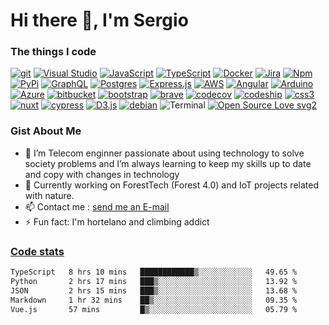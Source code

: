 # Hi there 👋, I'm Sergio

### The things I code

[![git](https://badgen.net/badge/icon/git?icon=git&label)](https://git-scm.com)
[![Visual Studio](https://badgen.net/badge/icon/visualstudio?icon=visualstudio&label)](https://visualstudio.microsoft.com)
[![JavaScript](https://img.shields.io/badge/--F7DF1E?logo=javascript&logoColor=000)](https://www.javascript.com/)
[![TypeScript](https://badgen.net/badge/icon/typescript?icon=typescript&label)](https://typescriptlang.org)
[![Docker](https://badgen.net/badge/icon/docker?icon=docker&label)](https://https://docker.com/)
[![Jira](https://badgen.net/badge/icon/jira?icon=jira&label)](https://https://jira.com/)
[![Npm](https://badgen.net/badge/icon/npm?icon=npm&label)](https://https://npmjs.com/)
[![PyPi](https://badgen.net/badge/icon/pypi?icon=pypi&label)](https://https://pypi.org/)
[![GraphQL](https://badgen.net/badge/icon/graphql?icon=graphql&label)](https://graphql.org/)
[![Postgres](https://badgen.net/badge/icon/postgresql?icon=postgresql&label)](https://www.postgresql.org/)
[![Express.js](https://img.shields.io/badge/express.js-inactive?logo=express)](https://expressjs.com/es/)
[![AWS](https://img.shields.io/badge/aws-orange?logo=amazonaws)](https://aws.com)
[![Angular](https://img.shields.io/badge/angular-red?logo=angular)](https://angular.io)
[![Arduino](https://img.shields.io/badge/arduino-9cf?logo=arduino)](https://arduino.cc)
[![Azure](https://img.shields.io/badge/azuredevops-inactive?logo=azuredevops)](https://azure.com)
[![bitbucket](https://img.shields.io/badge/bitbucket-blue?logo=bitbucket)](https://bitbucket.com)
[![bootstrap](https://img.shields.io/badge/bootstrap-inactive?logo=bootstrap)](https://getbootstrap.com/)
[![brave](https://img.shields.io/badge/brave-inactive?logo=brave)](https://brave.com)
[![codecov](https://img.shields.io/badge/codecov-inactive?logo=codecov)](https://codecov.com)
[![codeship](https://img.shields.io/badge/codeship-inactive?logo=codeship)](https://codeship.com)
[![css3](https://img.shields.io/badge/css3-inactive?logo=css3)](https://css3.com)
[![nuxt](https://img.shields.io/badge/nuxt3-inactive?logo=nuxtdotjs)](https://v3.nuxt.org)
[![cypress](https://img.shields.io/badge/cypress-inactive?logo=cypress)](https://cypress.com)
[![D3.js](https://img.shields.io/badge/D3.js-inactive?logo=d3dotjs)](https://D3js.org)
[![debian](https://img.shields.io/badge/debian-inactive?logo=debian)](https://debian.org)
![Terminal](https://badgen.net/badge/icon/terminal?icon=terminal&label)
[![Open Source Love svg2](https://badges.frapsoft.com/os/v2/open-source.svg?v=103)](https://github.com/ellerbrock/open-source-badges/)


### Gist About Me 

- 🔭 I’m Telecom enginner passionate about using technology to solve society problems and I’m always learning to keep my skills up to date and copy with changes in technology
- :evergreen_tree: Currently working on ForestTech (Forest 4.0) and IoT projects related with nature.
- 📫 Contact me : <a href="mailto:smorcuend@gmail.com">send me an E-mail</a>
- ⚡ Fun fact: I'm hortelano and climbing addict

### [Code stats](https://codestats.net/users/smorcuend)


<!--START_SECTION:waka-->

```txt
TypeScript   8 hrs 10 mins   ████████████▒░░░░░░░░░░░░   49.65 %
Python       2 hrs 17 mins   ███▒░░░░░░░░░░░░░░░░░░░░░   13.92 %
JSON         2 hrs 15 mins   ███▒░░░░░░░░░░░░░░░░░░░░░   13.68 %
Markdown     1 hr 32 mins    ██▒░░░░░░░░░░░░░░░░░░░░░░   09.35 %
Vue.js       57 mins         █▒░░░░░░░░░░░░░░░░░░░░░░░   05.79 %
```

<!--END_SECTION:waka-->


